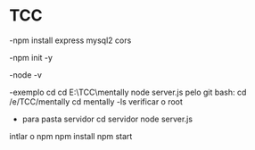 # TCC
-npm install express mysql2 cors

-npm init -y

-node -v

-exemplo cd cd E:\TCC\mentally node server.js
pelo git bash: cd /e/TCC/mentally
cd mentally 
-ls verificar o root

- para pasta servidor 
cd servidor
node server.js

intlar o npm
npm install
npm start
